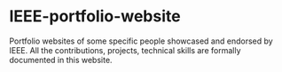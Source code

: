 # IEEE-portfolio-website
Portfolio websites of some specific people showcased and endorsed by IEEE. All the contributions, projects, technical skills are formally documented in this website. 
